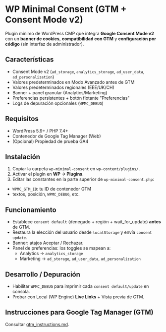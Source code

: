 # WP Minimal Consent (GTM + Consent Mode v2)

Plugin mínimo de WordPress CMP que integra **Google Consent Mode v2** con un **banner de cookies**, **compatibilidad con GTM** y **configuración por código** (sin interfaz de administrador).

## Características

- Consent Mode v2 (`ad_storage`, `analytics_storage`, `ad_user_data`, `ad_personalization`)
- Valores predeterminados en Modo Avanzado antes de GTM
- Valores predeterminados regionales (EEE/UK/CH)
- Banner + panel granular (Analytics/Marketing)
- Preferencias persistentes + botón flotante "Preferencias"
- Logs de depuración opcionales (`WPMC_DEBUG`)

## Requisitos

- WordPress 5.9+ / PHP 7.4+
- Contenedor de Google Tag Manager (Web)
- (Opcional) Propiedad de prueba GA4

## Instalación

1. Copiar la carpeta `wp-minimal-consent` en `wp-content/plugins/`.
2. Activar el plugin en **WP → Plugins**.
3. Editar las constantes en la parte superior de `wp-minimal-consent.php`:

- `WPMC_GTM_ID`: tu ID de contenedor GTM
- textos, posición, `WPMC_DEBUG`, etc.

## Funcionamiento

- Establece `consent default` (denegado + región + wait_for_update) **antes** de GTM.
- Restaura la elección del usuario desde `localStorage` y envía `consent update`.
- Banner: atajos Aceptar / Rechazar.
- Panel de preferencias: los toggles se mapean a:
  - Analytics → `analytics_storage`
  - Marketing → `ad_storage`, `ad_user_data`, `ad_personalization`

## Desarrollo / Depuración

- Habilitar `WPMC_DEBUG` para imprimir cada `consent default/update` en consola.
- Probar con Local (WP Engine) **Live Links** + Vista previa de GTM.

## Instrucciones para Google Tag Manager (GTM)

Consultar [gtm_instructions.md](gtm_instructions.md).
